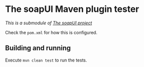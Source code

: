 # The soapUI Maven plugin tester

*This is a submodule of [The soapUI project](../)*

Check the `pom.xml` for how this is configured.

## Building and running
Execute `mvn clean test` to run the tests.